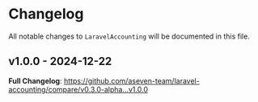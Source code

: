 # Changelog

All notable changes to `LaravelAccounting` will be documented in this file.

## v1.0.0 - 2024-12-22

**Full Changelog**: https://github.com/aseven-team/laravel-accounting/compare/v0.3.0-alpha...v1.0.0

